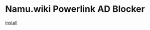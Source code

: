 # Namu.wiki Powerlink AD Blocker
[install](https://raw.githubusercontent.com/hotswap/namuwiki-powerlink-adblocker/refs/heads/main/namuwiki-powerlink-adblock.user.js)
